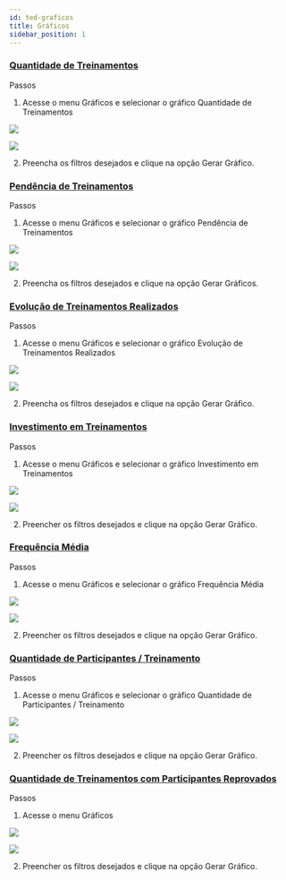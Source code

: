 ```yaml
---
id: ted-graficos   
title: Gráficos 
sidebar_position: 1
---
```

### [Quantidade de Treinamentos](#quantidade-de-treinamentos)

Passos

1) Acesse o menu Gráficos e selecionar o gráfico Quantidade de Treinamentos

![](/img/ted/tedcp-00125.png)

![](/img/ted/TEDCP-00126.png)

2) Preencha os filtros desejados e clique na opção Gerar Gráfico.

### [Pendência de Treinamentos](#pendencia-de-treinamentos)

Passos

1) Acesse o menu Gráficos e selecionar o gráfico Pendência de Treinamentos

![](/img/ted/tedcp-00125.png)

![](/img/ted/TEDCP-00127.png)

2) Preencha os filtros desejados e clique na opção Gerar Gráficos.

### [Evolução de Treinamentos Realizados](#evolucao-de-treinamentos-realizados)

Passos

1) Acesse o menu Gráficos e selecionar o gráfico Evolução de Treinamentos Realizados

![](/img/ted/tedcp-00125.png)

![](/img/ted/TEDCP-00128.png)

2) Preencha os filtros desejados e clique na opção Gerar Gráfico.

### [Investimento em Treinamentos](#investimento-em-treinamentos)

Passos

1) Acesse o menu Gráficos e selecionar o gráfico Investimento em Treinamentos

![](/img/ted/tedcp-00125.png)

![](/img/ted/TEDCP-00129.png)

2) Preencher os filtros desejados e clique na opção Gerar Gráfico.

### [Frequência Média](#frequencia-media)

Passos

1) Acesse o menu Gráficos e selecionar o gráfico Frequência Média

![](/img/ted/tedcp-00125.png)

![](/img/ted/TEDCP-00130.png)

2) Preencher os filtros desejados e clique na opção Gerar Gráfico.

### [Quantidade de Participantes / Treinamento](#quantidade-de-participantes-treinamento)

Passos

1) Acesse o menu Gráficos e selecionar o gráfico Quantidade de Participantes / Treinamento

![](/img/ted/tedcp-00125.png)

![](/img/ted/TEDCP-0130.png)

2) Preencher os filtros desejados e clique na opção Gerar Gráfico.

### [Quantidade de Treinamentos com Participantes Reprovados](#quantidade-de-treinamentos-com-participantes-reprovados)

Passos

1) Acesse o menu Gráficos

![](/img/ted/tedcp-00125.png)

![](/img/ted/TEDCP-00131.png)

2) Preencher os filtros desejados e clique na opção Gerar Gráfico.
